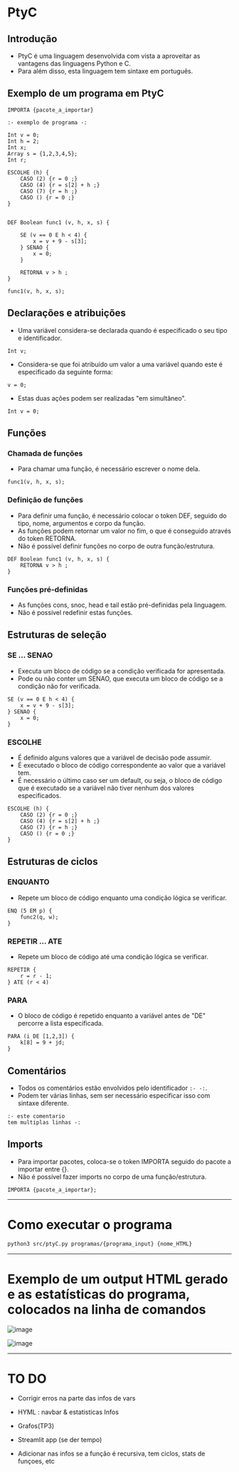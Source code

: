 # PtyC

## Introdução

- PtyC é uma linguagem desenvolvida com vista a aproveitar as vantagens das linguagens Python e C.
- Para além disso, esta linguagem tem sintaxe em português.

## Exemplo de um programa em PtyC

```
IMPORTA {pacote_a_importar}

:- exemplo de programa -:

Int v = 0;
Int h = 2;
Int x;
Array s = {1,2,3,4,5};
Int r;

ESCOLHE (h) {
    CASO (2) {r = 0 ;}
    CASO (4) {r = s[2] + h ;}
    CASO (7) {r = h ;}
    CASO () {r = 0 ;}
}


DEF Boolean func1 (v, h, x, s) {
    
    SE (v == 0 E h < 4) {
        x = v + 9 - s[3];
    } SENAO {
        x = 0;
    }

    RETORNA v > h ;
}

func1(v, h, x, s);
```

## Declarações e atribuições

- Uma variável considera-se declarada quando é especificado o seu tipo e identificador.
```
Int v;
```

- Considera-se que foi atribuído um valor a uma variável quando este é especificado da seguinte forma:
```
v = 0;
```

- Estas duas ações podem ser realizadas "em simultâneo".
```
Int v = 0;
```

## Funções

### Chamada de funções

- Para chamar uma função, é necessário escrever o nome dela.
```
func1(v, h, x, s);
```

### Definição de funções

- Para definir uma função, é necessário colocar o token DEF, seguido do tipo, nome, argumentos e corpo da função.
- As funções podem retornar um valor no fim, o que é conseguido através do token RETORNA.
- Não é possível definir funções no corpo de outra função/estrutura.
```
DEF Boolean func1 (v, h, x, s) {
    RETORNA v > h ;
}
```

### Funções pré-definidas

- As funções cons, snoc, head e tail estão pré-definidas pela linguagem.
- Não é possível redefinir estas funções.

## Estruturas de seleção

### SE ... SENAO

- Executa um bloco de código se a condição verificada for apresentada.
- Pode ou não conter um SENAO, que executa um bloco de código se a condição não for verificada.
```
SE (v == 0 E h < 4) {
    x = v + 9 - s[3];
} SENAO {
    x = 0;
}
```

### ESCOLHE

- É definido alguns valores que a variável de decisão pode assumir.
- É executado o bloco de código correspondente ao valor que a variável tem.
- É necessário o último caso ser um default, ou seja, o bloco de código que é executado se a variável não tiver nenhum dos valores especificados.
```
ESCOLHE (h) {
    CASO (2) {r = 0 ;}
    CASO (4) {r = s[2] + h ;}
    CASO (7) {r = h ;}
    CASO () {r = 0 ;}
}
```

## Estruturas de ciclos

### ENQUANTO

- Repete um bloco de código enquanto uma condição lógica se verificar.
```
ENQ (5 EM p) {
    func2(q, w);
}
```

### REPETIR ... ATE

- Repete um bloco de código até uma condição lógica se verificar.
```
REPETIR {
    r = r - 1;
} ATE (r < 4)
```

### PARA

- O bloco de código é repetido enquanto a variável antes de "DE" percorre a lista especificada.
```
PARA (i DE [1,2,3]) { 
    k[8] = 9 + jd;
}
```

## Comentários

- Todos os comentários estão envolvidos pelo identificador ```:- -:```.
- Podem ter várias linhas, sem ser necessário especificar isso com sintaxe diferente.
```
:- este comentario 
tem multiplas linhas -:
```

## Imports

- Para importar pacotes, coloca-se o token IMPORTA seguido do pacote a importar entre {}.
- Não é possível fazer imports no corpo de uma função/estrutura.
```
IMPORTA {pacote_a_importar};
```


----------------------------------------------------------------


# Como executar o programa

```bash
python3 src/ptyC.py programas/{programa_input} {nome_HTML}
```

------------------

# Exemplo de um output HTML gerado e as estatísticas do programa, colocados na linha de comandos

![image](images/fibonacciHTML.png)

![image](images/fibonacciTerminal.png)

----------------------------------------------------------------

# TO DO

- Corrigir erros na parte das infos de vars
- HYML : navbar & estatisticas Infos
- Grafos(TP3)
- Streamlit app  (se der tempo)

- Adicionar nas infos se a função é recursiva, tem ciclos, stats de funçoes, etc
